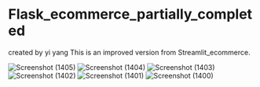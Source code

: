 # Flask_ecommerce_partially_completed
created by yi yang
This is an improved version from Streamlit_ecommerce.

![Screenshot (1405)](https://github.com/yiyanglaw/Flask_ecommerce_partially_completed/assets/103878931/60b623ce-afff-4e50-86e8-90ae9db957d4)
![Screenshot (1404)](https://github.com/yiyanglaw/Flask_ecommerce_partially_completed/assets/103878931/e2464c0b-2589-4829-9a2c-acba906e6b72)
![Screenshot (1403)](https://github.com/yiyanglaw/Flask_ecommerce_partially_completed/assets/103878931/a7517098-d6e6-44e0-9462-685c53fe7c98)
![Screenshot (1402)](https://github.com/yiyanglaw/Flask_ecommerce_partially_completed/assets/103878931/d7bb79a2-c4d9-4d32-bad1-a962c0bd9f9d)
![Screenshot (1401)](https://github.com/yiyanglaw/Flask_ecommerce_partially_completed/assets/103878931/58309f1c-e00b-4b0a-86a5-63c4137a8bab)
![Screenshot (1400)](https://github.com/yiyanglaw/Flask_ecommerce_partially_completed/assets/103878931/bd711e2d-ced5-4378-a9f4-f1057f0549d3)
